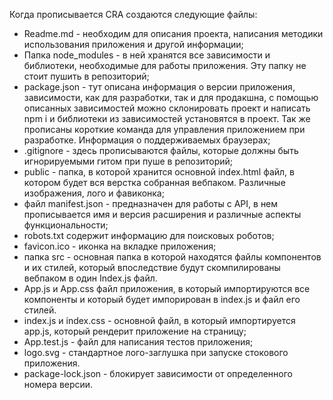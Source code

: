Когда прописывается CRA создаются следующие файлы:
- Readme.md - необходим для описания проекта, написания методики использования приложения и другой информации;
- Папка node_modules - в ней хранятся все зависимости и библиотеки, необходимые для работы приложения. Эту папку не стоит пушить в репозиторий;
- package.json - тут описана информация о версии приложения, зависимости, как для разработки, так и для продакшна, с помощью описанных зависимостей можно склонировать проект и написать npm i и библиотеки из зависимостей установятся в проект. Так же прописаны короткие команда для управления приложением при разработке. Информация о поддерживаемых браузерах;
- .gitignore - здесь прописываются файлы, которые должны быть игнорируемыми гитом при пуше в репозиторий;
- public - папка, в которой хранится основной index.html файл, в котором будет вся верстка собранная вебпаком. Различные изображения, лого и фавиконка;
- файл manifest.json - предназначен для работы с API, в нем прописывается имя и версия расширения и различные аспекты функциональности;
- robots.txt содержит информацию для поисковых роботов;
- favicon.ico - иконка на вкладке приложения;
- папка src - основная папка в которой находятся файлы компонентов и их стилей, который впоследствие будут скомпилированы вебпаком в один Index.js файл.
- App.js и App.css файл приложения, в который импортируются все компоненты и который будет импорирован в index.js и файл его стилей.
- index.js и index.css - основной файл, в который импортируется app.js, который рендерит приложение на страницу;
- App.test.js - файл для написания тестов приложения;
- logo.svg - стандартное лого-заглушка при запуске стокового приложения.
- package-lock.json - блокирует зависимости от определенного номера версии.